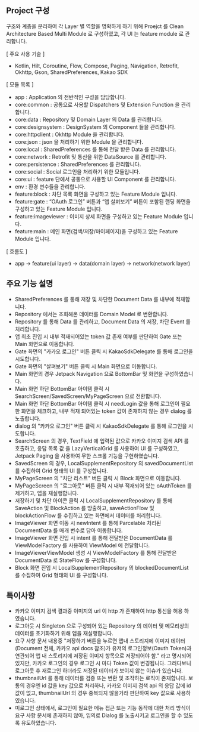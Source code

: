 ## Project 구성
구조와 계층을 분리하여 각 Layer 별 역할을 명확하게 하기 위해 Proejct 를 Clean Architecture Based Multi Module 로 구성하였고, 각 UI 는 feature module 로 관리합니다.

[ 주요 사용 기술 ]
- Kotlin, Hilt, Coroutine, Flow, Compose, Paging, Navigation, Retrofit, Okhttp, Gson, SharedPreferences, Kakao SDK

[ 모듈 목록 ]
- app : Application 의 전반적인 구성을 담당합니다.
- core:common : 공통으로 사용할 Dispatchers 및 Extension Function 을 관리합니다.
- core:data : Repository 및 Domain Layer 의 Data 를 관리합니다.
- core:designsystem : DesignSystem 의 Component 들을 관리합니다.
- core:httpclient : Okhttp Module 을 관리합니다.
- core:json : json 을 처리하기 위한 Module 을 관리합니다.
- core:local : SharedPreferences 를 통해 전달 받은 Data 를 관리합니다.
- core:network : Retrofit 및 통신을 위한 DataSource 를 관리합니다.
- core:persistence : SharedPreferences 를 관리합니다.
- core:social : Social 로그인을 처리하기 위한 모듈입니다.
- core:ui : feature 단에서 공통으로 사용할 UI Component 를 관리합니다.
- env : 환경 변수들을 관리합니다.
- feature:block : 차단 목록 화면을 구성하고 있는 Feature Module 입니다.
- feature:gate : “OAuth 로그인” 버튼과 “앱 살펴보기” 버튼이 포함된 랜딩 화면을 구성하고 있는 Feature Module 입니다.
- feature:imageviewer : 이미지 상세 화면을 구성하고 있는 Feature Module 입니다.
- feature:main : 메인 화면(검색/저장/마이페이지)을 구성하고 있는 Feature Module 입니다.


[ 흐름도 ]
- app -> feature(ui layer) -> data(domain layer) -> network(network layer)


## 주요 기능 설명
- SharedPreferences 를 통해 저장 및 차단한 Document Data 를 내부에 적재합니다.
- Repository 에서는 조회해온 데이터를 Domain Model 로 변환합니다.
- Repository 를 통해 Data 를 관리하고, Document Data 의 저장, 차단 Event 를 처리합니다.
- 앱 최초 진입 시 내부 적재되어있는 token 값 존재 여부를 판단하여 Gate 또는 Main 화면으로 이동합니다.
- Gate 화면의 "카카오 로그인" 버튼 클릭 시 KakaoSdkDelegate 를 통해 로그인을 시도합니다.
- Gate 화면의 "살펴보기" 버튼 클릭 시 Main 화면으로 이동합니다.
- Main 화면의 경우 Jetpack Navigation 으로 BottomBar 및 화면을 구성하였습니다.
- Main 화면 하단 BottomBar 아이템 클릭 시 SearchScreen/SavedScreen/MyPageScreen 으로 전환합니다.
- Main 화면 하단 BottomBar 아이템 클릭 시 needLogin 값을 통해 로그인이 필요한 화면을 체크하고, 내부 적재 되어있는 token 값이 존재하지 않는 경우 dialog 를 노출합니다.
- dialog 의 "카카오 로그인" 버튼 클릭 시 KakaoSdkDelegate 를 통해 로그인을 시도합니다.
- SearchScreen 의 경우, TextField 에 입력된 값으로 카카오 이미지 검색 API 를 호출하고, 응답 목록 값 을 LazyVerticalGrid 를 사용하여 UI 를 구성하였고, Jetpack Paging 을 사용하여 무한 스크롤 기능을 구현하였습니다.
- SavedScreen 의 경우, LocalSupplementRepository 의 savedDocumentList 를 수집하여 Grid 형태의 UI 를 구성합니다.
- MyPageScreen 의 "차단 리스트" 버튼 클릭 시 Block 화면으로 이동합니다.
- MyPageScreen 의 "로그아웃" 버튼 클릭 시 내부 적재되어 있는 oAuthToken 를 제거하고, 앱을 재실행합니다.
- 저장하기 및 차단 아이콘 클릭 시 LocalSupplementRepository 를 통해 SaveAction 및 BlockAction 를 방출하고, saveActionFlow 및 blockActionFlow 를 수집하고 있는 화면에서 데이터를 처리합니다.
- ImageViewer 화면 이동 시 newIntent 를 통해 Parcelable 처리된 DocumentData 를 매개 변수로 담아 이동합니다.
- ImageViewer 화면 진입 시 intent 를 통해 전달받은 DocumentData 를 ViewModelFactory 를 사용하여 ViewModel 에 전달합니다.
- ImageViewerViewModel 생성 시 ViewModelFactory 를 통해 전달받은 DocumentData 로 StateFlow 를 구성합니다.
- Block 화면 진입 시 LocalSupplementRepository 의 blockedDocumentList 를 수집하여 Grid 형태의 UI 를 구성합니다.


## 특이사항
- 카카오 이미지 검색 결과중 이미지의 url 이 http 가 존재하여 http 통신을 허용 하였습니다.
- 로그아웃 시 Singleton 으로 구성되어 있는 Repository 의 데이터 및 메모리상의 데이터를 초기화하기 위해 앱을 재실행합니다.
- 요구 사항 문서 내용중 "저장하기 버튼을 누르면 앱내 스토리지에 이미지 데이터(Document 전체, 카카오 api docs 참조)가 유저의 로그인정보(Oauth Token)과 연관되어 앱 내 스토리지에 저장된 이미지 항목으로 저장되어야 함." 라고 명시되어 있지만, 카카오 로그인의 경우 로그인 시 마다 Token 값이 변경됩니다. 그러다보니 로그아웃 후 재로그인 하더라도 저장된 데이터가 보이지 않는 이슈가 있습니다.
- thumbnailUrl 를 통해 데이터를 검증 또는 변환 및 조작하는 로직이 존재합니다. 보통의 경우엔 id 값을 key 값으로 처리하나, 카카오 이미지 검색 api 의 응답 값에 id 값이 없고, thumbnailUrl 의 경우 중복되지 않을거라 판단하여 key 값으로 사용하였습니다.
- 미로그인 상태에서, 로그인이 필요한 메뉴 접근 또는 기능 동작에 대한 처리 방식이 요구 사항 문서에 존재하지 않아, 임의로 Dialog 를 노출시키고 로그인을 할 수 있도록 유도하였습니다.
